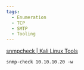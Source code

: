 ```yaml
---
tags:
  - Enumeration
  - TCP
  - SMTP
  - Tooling
---
```

[snmpcheck | Kali Linux Tools](https://www.kali.org/tools/snmpcheck/)


```
snmp-check 10.10.10.20 -w
```